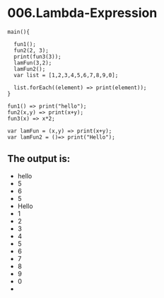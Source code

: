# 006.Lambda-Expression

```
main(){

  fun1();
  fun2(2, 3);
  print(fun3(3));
  lamFun(3,2);
  lamFun2();
  var list = [1,2,3,4,5,6,7,8,9,0];

  list.forEach((element) => print(element));
}

fun1() => print("hello");
fun2(x,y) => print(x+y);
fun3(x) => x*2;

var lamFun = (x,y) => print(x+y);
var lamFun2 = ()=> print("Hello");

```

## The output is:

* hello
* 5
* 6
* 5
* Hello
* 1
* 2
* 3
* 4
* 5
* 6
* 7
* 8
* 9
* 0
* 